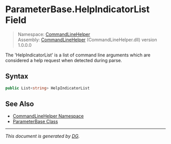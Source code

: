 ﻿# ParameterBase.HelpIndicatorList Field

> Namespace: [CommandLineHelper](_toc.CommandLineHelper.md#commandlinehelper-namespace)\
> Assembly: [CommandLineHelper](_toc.CommandLineHelper.md) (CommandLineHelper.dll) version 1.0.0.0

The 'HelpIndicatorList' is a list of command line arguments which are considered a help request when detected during parse.

## Syntax

```csharp
public List<string> HelpIndicatorList
```

## See Also

- [CommandLineHelper Namespace](_toc.CommandLineHelper.md#commandlinehelper-namespace)
- [ParameterBase Class](CommandLineHelper.ParameterBase.md)

---

_This document is generated by [DG](https://github.com/Khojasteh/dg)._
